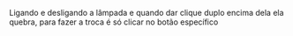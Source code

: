 Ligando e desligando a lâmpada e quando dar clique duplo encima dela ela quebra, para fazer a troca é só clicar no botão específico
